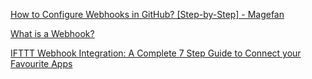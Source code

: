 
[How to Configure Webhooks in GitHub? [Step-by-Step] - Magefan](https://magefan.com/blog/configure-webhooks-in-github)

[What is a Webhook?](https://ifttt.com/explore/what-is-a-webhook)

[IFTTT Webhook Integration: A Complete 7 Step Guide to Connect your Favourite Apps](https://hevodata.com/learn/ifttt-webhook/)
